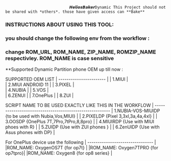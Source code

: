                                 𝙃𝙚𝙡𝙞𝙤𝙨𝘽𝙖𝙠𝙚𝙧Dynamic This Project should not be shared with *others*. those have given access can **Bake**

### INSTRUCTIONS ABOUT USING THIS TOOL: ###
### you should change the following env from the workflow : ###
 

### change ROM_URL,  ROM_NAME,  ZIP_NAME,  ROMZIP_NAME  respectivley. ROM_NAME is case sensitive  ### 
 
**Supported Dynamic Partition phone OEM up till now : 

SUPPORTED OEM LIST 
| ----------------------- |
| 1.MIUI                  |  
| 2.MIUI ANDROID 11       |
| 3.PIXEL                 |                                                         
| 4.NUBIA                 |
| 5.VOS                   |                              
| 6.ZENUI                 |
| 7.OnePlus               |
| 8.ZUI                   |


SCRIPT NAME TO BE USED EXACTLY LIKE THIS IN THE WORKFLOW
| --------------------------------------------------------
| 1.NUBIA-VOS-MIUIDP {to be used with Nubia,Vos,MIUI}  |
| 2.PIXELDP        {Pixel 3,3xl,3a,4a,4xl}             |
| 3.OOSDP          {OnePlus 7T,7Pro,7tPro,8,8pro}      |
| 4.MIUIRDP        {Use with MIUI phoes with R}        |
| 5.ZUIDP          {Use with ZUI phones }              |
| 6.ZenUIDP        {Use with Asus phones with DP}      |

For OnePlus device use the following 
| -------------------------------- |
|ROM_NAME: OxygenOS7T  {for op7t}    |
|ROM_NAME: Oxygen7TPRO  {for op7tpro}|
|ROM_NAME: Oxygen8  {for op8 series} |


